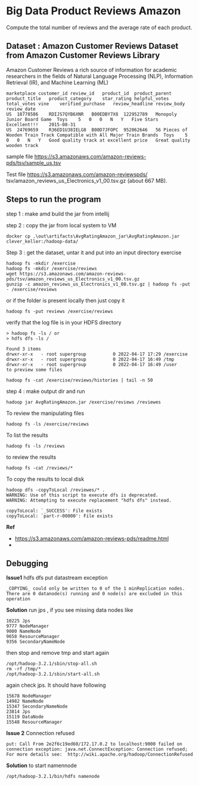# Big Data Product Reviews Amazon 

Compute the total number of reviews and the average rate of each product.

## Dataset : Amazon Customer Reviews Dataset from Amazon Customer Reviews Library

Amazon Customer Reviews a rich source of information for academic researchers in the fields of Natural Language Processing (NLP),
Information Retrieval (IR), and
Machine Learning (ML)

    marketplace	customer_id	review_id	product_id	product_parent	product_title	product_category	star_rating	helpful_votes	total_votes	vine	verified_purchase	review_headline	review_body	review_date
    US	18778586	RDIJS7QYB6XNR	B00EDBY7X8	122952789	Monopoly Junior Board Game	Toys	5	0	0	N	Y	Five Stars	Excellent!!!	2015-08-31
    US	24769659	R36ED1U38IELG8	B00D7JFOPC	952062646	56 Pieces of Wooden Train Track Compatible with All Major Train Brands	Toys	5	0	0	N	Y	Good quality track at excellent price	Great quality wooden track

sample file https://s3.amazonaws.com/amazon-reviews-pds/tsv/sample_us.tsv

Test file https://s3.amazonaws.com/amazon-reviewspds/
tsv/amazon_reviews_us_Electronics_v1_00.tsv.gz (about 667 MB).

## Steps to run the program 

step 1 : make amd build the jar from intellij 

step 2 : copy the jar from local system to VM
    
    docker cp .\out\artifacts\AvgRatingAmazon_jar\AvgRatingAmazon.jar  clever_keller:/hadoop-data/
    
Step 3 : get the  dataset, untar it and put into an input directory exercise
    
    hadoop fs -mkdir /exercise
    hadoop fs -mkdir /exercise/reviews
    wget https://s3.amazonaws.com/amazon-reviews-pds/tsv/amazon_reviews_us_Electronics_v1_00.tsv.gz
    gunzip -c amazon_reviews_us_Electronics_v1_00.tsv.gz | hadoop fs -put - /exercise/reviews
    
or if the folder is present locally then just copy it 

    hadoop fs -put reviews /exercise/reviews

verify that the log file is in your HDFS directory

    > hadoop fs -ls / or 
    > hdfs dfs -ls /

    Found 3 items
    drwxr-xr-x   - root supergroup          0 2022-04-17 17:29 /exercise
    drwxr-xr-x   - root supergroup          0 2022-04-17 16:49 /tmp
    drwxr-xr-x   - root supergroup          0 2022-04-17 16:49 /user
    to preview some files

    hadoop fs -cat /exercise/reviews/histories | tail -n 50

step 4 : make output dir and run

   
    hadoop jar AvgRatingAmazon.jar /exercise/reviews /reviewes

To review the manipulating files 

    hadoop fs -ls /exercise/reviews

To list the results 

    hadoop fs -ls /reviews

to review the results 

    hadoop fs -cat /reviews/*

To copy the results to local disk

    hadoop dfs -copyToLocal /reviewes/* .
    WARNING: Use of this script to execute dfs is deprecated.
    WARNING: Attempting to execute replacement "hdfs dfs" instead.
    
    copyToLocal: `_SUCCESS': File exists
    copyToLocal: `part-r-00000': File exists

**Ref**
- https://s3.amazonaws.com/amazon-reviews-pds/readme.html
- 
## Debugging 

**Issue1** hdfs dfs put datastream exception 

    _COPYING_ could only be written to 0 of the 1 minReplication nodes. There are 0 datanode(s) running and 0 node(s) are excluded in this operation

**Solution** run jps , if you see missing data nodes like 

    10225 Jps
    9777 NodeManager
    9000 NameNode
    9658 ResourceManager
    9356 SecondaryNameNode

then stop and remove tmp and start again 

    /opt/hadoop-3.2.1/sbin/stop-all.sh
    rm -rf /tmp/*
    /opt/hadoop-3.2.1/sbin/start-all.sh

again check jps. It should have following

    15678 NodeManager
    14982 NameNode
    15347 SecondaryNameNode
    23814 Jps
    15119 DataNode
    15548 ResourceManager

**Issue 2** Connection refused 

    put: Call From 2e2f6c19ed60/172.17.0.2 to localhost:9000 failed on connection exception: java.net.ConnectException: Connection refused; For more details see:  http://wiki.apache.org/hadoop/ConnectionRefused

**Solution**  to start namennode 

    /opt/hadoop-3.2.1/bin/hdfs namenode 

